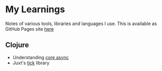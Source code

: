 # My Learnings

Notes of various tools, libraries and languages I use. This is available as GitHub Pages site [here](https://ravigit.github.io/learnings/)

## Clojure

- Understanding [core async](core_async)
- Juxt's [tick](tick) library
